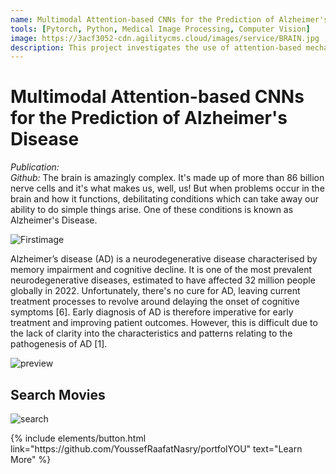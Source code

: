 ```yaml
---
name: Multimodal Attention-based CNNs for the Prediction of Alzheimer's Disease
tools: [Pytorch, Python, Medical Image Processing, Computer Vision]
image: https://3acf3052-cdn.agilitycms.cloud/images/service/BRAIN.jpg
description: This project investigates the use of attention-based mechanisms in the fusion of MRI and PET images to predict the progression of Alzheimer's disease.
---
```


# Multimodal Attention-based CNNs for the Prediction of Alzheimer's Disease
<i>Publication:</i>
<br><i>Github:</i>
The brain is amazingly complex. It's made up of more than 86 billion nerve cells and it's what makes us, well, us! But when problems occur in the brain and how it functions, debilitating conditions which can take away our ability to do simple things arise. One of these conditions is known as Alzheimer's Disease.

![Firstimage](https://www.drugtargetreview.com/wp-content/uploads/AD-1.jpg "https://www.drugtargetreview.com/news/110855/new-guidelines-for-diagnosing-alzheimers-disease/")

Alzheimer’s disease (AD) is a neurodegenerative disease characterised by memory
impairment and cognitive decline. It is one of the most prevalent neurodegenerative diseases,
estimated to have affected 32 million people globally in 2022. Unfortunately, there's 
no cure for AD, leaving current treatment processes to revolve around delaying the
onset of cognitive symptoms [6]. Early diagnosis of AD is therefore imperative for
early treatment and improving patient outcomes. However, this is difficult due to
the lack of clarity into the characteristics and patterns relating to the pathogenesis
of AD [1].
 

![preview](https://www.sketchappsources.com/resources/source-image/we-were-soldiers-landing-page-dbruggisser.jpg)

## Search Movies

![search](https://www.sketchappsources.com/resources/source-image/microsoft-windows-10-virtual-keyboard-diogo-sousa.png)

<p class="text-center">
{% include elements/button.html link="https://github.com/YoussefRaafatNasry/portfolYOU" text="Learn More" %}
</p>
